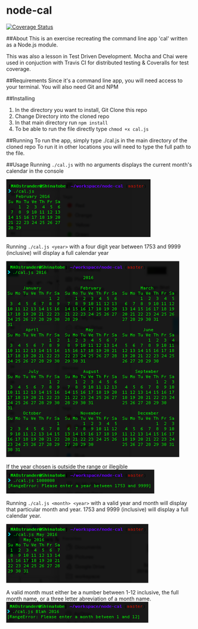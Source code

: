 # node-cal

[![Coverage Status](https://coveralls.io/repos/github/MAOstrander/node-cal/badge.svg?branch=master)](https://coveralls.io/github/MAOstrander/node-cal?branch=master)

##About
This is an exercise recreating the command line app 'cal' written as a Node.js module.

This was also a lesson in Test Driven Development. Mocha and Chai were used in conjuction with Travis CI for distributed testing & Coveralls for test coverage.

##Requirements
Since it's a command line app, you will need access to your terminal.
You will also need Git and NPM

##Installing
1. In the directory you want to install, Git Clone this repo
2. Change Directory into the cloned repo
3. In that main directory run `npm install`
4. To be able to run the file directly type `chmod +x cal.js`

##Running
To run the app, simply type ./cal.js in the main directory of the cloned repo
To run it in other locations you will need to type the full path to the file.

##Usage
Running `./cal.js` with no arguments displays the current month's calendar in the console

![Basic Output](doc-images/Example-output.png)

Running `./cal.js <year>` with a four digit year between 1753 and 9999 (inclusive) will display a full calendar year

![Year Output](doc-images/Running-year.png)

If the year chosen is outside the range or illegible
![Year Output](doc-images/Bad-year.png)

Running `./cal.js <month> <year>` with a valid year and month will display that particular month and year.  1753 and 9999 (inclusive) will display a full calendar year.

![Year Output](doc-images/Running-month-year.png)

A valid month must either be a number between 1-12 inclusive, the full month name, or a three letter abreviation of a month name.
![Year Output](doc-images/Bad-month.png)
